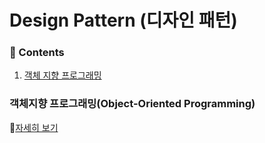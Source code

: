 # Design Pattern (디자인 패턴)

### :book: Contents

1. [객체 지향 프로그래밍](#객체지향-프로그래밍object-oriented-programming)


### 객체지향 프로그래밍(Object-Oriented Programming)
:memo:[자세히 보기](./contents/object-oriented-programming.md)
